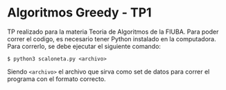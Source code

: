 # Algoritmos Greedy - TP1

TP realizado para la materia Teoria de Algoritmos de la FIUBA. Para poder correr el codigo, es necesario tener Python instalado en la computadora.
Para correrlo, se debe ejecutar el siguiente comando:
```
$ python3 scaloneta.py <archivo>
```
Siendo `<archivo>` el archivo que sirva como set de datos para correr el programa con el formato correcto.
